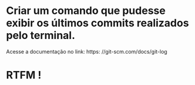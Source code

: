 # Criar um comando que pudesse exibir os últimos commits realizados pelo terminal.

Acesse a documentação no link: https: //git-scm.com/docs/git-log 

# RTFM !

